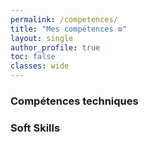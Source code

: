 ```yaml
---
permalink: /competences/
title: "Mes compétences ⚙️"
layout: single
author_profile: true
toc: false
classes: wide
---
```


### Compétences techniques

<div id="skills-tech" class="skills-container">

</div>

### Soft Skills

<div id="skills-soft" class="skills-container">

</div>

<script>
  // Génère dynamiquement les compétences techniques et soft skills

  async function loadCompetences() {
    try {
      const response = await fetch('/assets/data/competences.json');
      if (!response.ok) throw new Error('Erreur lors du chargement des compétences');

      const data = await response.json();

      // Sélecteurs des conteneurs
      const techContainer = document.getElementById('skills-tech');
      const softContainer = document.getElementById('skills-soft');

      // Nettoyage initial
      techContainer.innerHTML = '';
      softContainer.innerHTML = '';

      // Fonction pour créer une "barre de progression"
      const createSkill = (skill) => {
        const progress = document.createElement('div');
        progress.className = 'progress';
        progress.innerHTML = `
          <div class="barOverflow">
            <div class="bar" style="--r: ${skill.niveau}"></div>
          </div>
          <span>${skill.niveau}</span>%
          <p>${skill.nom}</p>
          ${skill.hint ? `<div class="hint">${skill.hint}</div>` : ''}
        `;
        return progress;
      };

      // Génération des compétences techniques
      data.techniques.forEach(skill => {
        techContainer.appendChild(createSkill(skill));
      });

      // Génération des soft skills
      data.softskills.forEach(skill => {
        softContainer.appendChild(createSkill(skill));
      });

    } catch (error) {
      console.error(error);
      const errorMsg = '<p class="error">Impossible de charger les compétences.</p>';
      document.getElementById('skills-tech').innerHTML = errorMsg;
      document.getElementById('skills-soft').innerHTML = errorMsg;
    }
  }

  // Charger au démarrage
  document.addEventListener('DOMContentLoaded', loadCompetences);
</script>